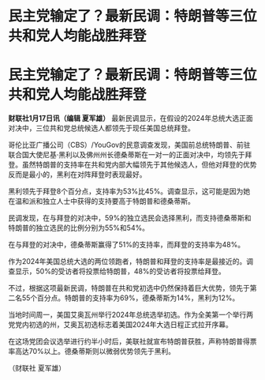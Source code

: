 # 民主党输定了？最新民调：特朗普等三位共和党人均能战胜拜登

# 民主党输定了？最新民调：特朗普等三位共和党人均能战胜拜登

**财联社1月17日讯（编辑 夏军雄）** 最新民调显示，在假设的2024年总统大选正面对决中，三位共和党总统候选人都领先于现任美国总统拜登。

哥伦比亚广播公司（CBS）/YouGov的民意调查发现，美国前总统特朗普、前驻联合国大使尼基·黑利以及佛州州长德桑蒂斯在一对一的正面对决中，均领先于拜登。虽然特朗普的支持率在共和党内部大幅领先于其他候选人，但他对拜登的优势反而是最小的，黑利在对阵拜登时表现最好。

黑利领先于拜登8个百分点，支持率为53%比45%。调查显示，这可能是因为她在温和派和独立人士中获得的支持要高于特朗普和德桑蒂斯。

民调发现，在与拜登的对决中，59%的独立选民会选择黑利，而支持德桑蒂斯和特朗普的独立选民的比例分别为55%和54%。

在与拜登的对决中，德桑蒂斯赢得了51%的支持率，而拜登的支持率为48%。

作为2024年美国总统大选的两位领跑者，特朗普和拜登的支持率是最接近的。调查显示，50%的受访者将投票给特朗普，48%的受访者将投票给拜登。

不过，根据这项最新民调，特朗普在共和党初选中仍然保持着巨大优势，领先于第二名55个百分点。特朗普的支持率为69%，德桑蒂斯为14%，黑利为12%。

当地时间周一，美国艾奥瓦州举行2024年总统选举初选。作为全美第一个举行两党党内初选的州，艾奥瓦初选标志着美国2024年大选日程正式拉开序幕。

在这场党团会议选举进行约半小时后，美联社就宣布特朗普获胜，声称特朗普得票率高达70%以上。德桑蒂斯则以微弱优势领先于黑利。

（财联社 夏军雄）

